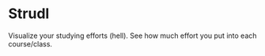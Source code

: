 # Strudl

Visualize your studying efforts (hell). See how much effort you put into each course/class.
